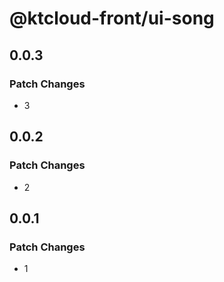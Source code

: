 # @ktcloud-front/ui-song

## 0.0.3

### Patch Changes

- 3

## 0.0.2

### Patch Changes

- 2

## 0.0.1

### Patch Changes

- 1
